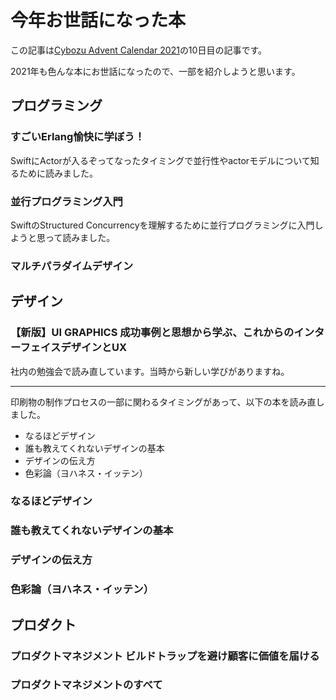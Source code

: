 # 今年お世話になった本

この記事は[Cybozu Advent Calendar 2021](https://adventar.org/calendars/6823)の10日目の記事です。

2021年も色んな本にお世話になったので、一部を紹介しようと思います。

## プログラミング
### すごいErlang愉快に学ぼう！
SwiftにActorが入るぞってなったタイミングで並行性やactorモデルについて知るために読みました。

### 並行プログラミング入門
SwiftのStructured Concurrencyを理解するために並行プログラミングに入門しようと思って読みました。

### マルチパラダイムデザイン


## デザイン
### 【新版】UI GRAPHICS 成功事例と思想から学ぶ、これからのインターフェイスデザインとUX
社内の勉強会で読み直しています。当時から新しい学びがありますね。


---
印刷物の制作プロセスの一部に関わるタイミングがあって、以下の本を読み直しました。
- なるほどデザイン
- 誰も教えてくれないデザインの基本
- デザインの伝え方
- 色彩論（ヨハネス・イッテン）

### なるほどデザイン
### 誰も教えてくれないデザインの基本
### デザインの伝え方
### 色彩論（ヨハネス・イッテン）

## プロダクト
### プロダクトマネジメント ビルドトラップを避け顧客に価値を届ける
### プロダクトマネジメントのすべて
